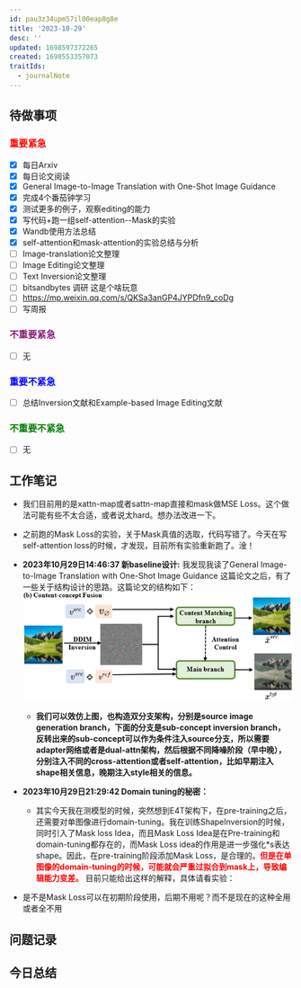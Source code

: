 ```yaml
---
id: pau3z34upm57il00eap8g8e
title: '2023-10-29'
desc: ''
updated: 1698597372265
created: 1698553357073
traitIds:
  - journalNote
---
```

<!--
Based on the journaling method created by Intelligent Change:
- [Intelligent Change: Our Story](https://www.intelligentchange.com/pages/our-story)
- [The Five Minute Journal](https://www.intelligentchange.com/products/the-five-minute-journal)
-->



## **待做事项**

### <font color=red>**重要紧急**</font>
- [x]  每日Arxiv
- [x]  每日论文阅读
  - [x] General Image-to-Image Translation with One-Shot Image Guidance 
- [x]  完成4个番茄钟学习
- [x]  测试更多的例子，观察editing的能力
- [x]  写代码+跑一组self-attention--Mask的实验 
- [x]  Wandb使用方法总结
- [x]  self-attention和mask-attention的实验总结与分析
- [ ]  Image-translation论文整理
- [ ]  Image Editing论文整理
- [ ]  Text Inversion论文整理
- [ ]  bitsandbytes 调研 这是个啥玩意
  - [ ]  https://mp.weixin.qq.com/s/QKSa3anGP4JYPDfn9_coDg
- [ ]  写周报

### <font color=#871F78>**不重要紧急**</font>

- [ ] 无



### <font color=blue>**重要不紧急**</font>

- [ ] 总结Inversion文献和Example-based Image Editing文献

### <font color=green>**不重要不紧急**</font>

- [ ] 无




## **工作笔记**
* 我们目前用的是xattn-map或者sattn-map直接和mask做MSE Loss。这个做法可能有些不太合适，或者说太hard。想办法改进一下。

* 之前跑的Mask Loss的实验，关于Mask真值的选取，代码写错了。今天在写self-attention loss的时候，才发现，目前所有实验重新跑了。淦！
* **2023年10月29日14:46:37 新baseline设计:** 我发现我读了General Image-to-Image Translation with One-Shot Image Guidance 这篇论文之后，有了一些关于结构设计的思路。这篇论文的结构如下：
![图 0](assets/images/fc306c91de09bd41c6673c7d93b271ed219de7d0a26aeca89bd6e08524c7221e.png)  
  * **我们可以效仿上图，也构造双分支架构，分别是source image generation branch，下面的分支是sub-concept inversion branch，反转出来的sub-concept可以作为条件注入source分支，所以需要adapter网络或者是dual-attn架构，然后根据不同降噪阶段（早中晚），分别注入不同的cross-attention或者self-attention，比如早期注入shape相关信息，晚期注入style相关的信息。**

* **2023年10月29日21:29:42 Domain tuning的秘密：**
  * 其实今天我在测模型的时候，突然想到E4T架构下，在pre-training之后，还需要对单图像进行domain-tuning。我在训练ShapeInversion的时候，同时引入了Mask loss Idea，而且Mask Loss Idea是在Pre-training和domain-tuning都存在的，而Mask Loss idea的作用是进一步强化*s表达shape。因此，在pre-training阶段添加Mask Loss，是合理的。<font color="red">**但是在单图像的domain-tuning的时候，可能就会严重过拟合到mask上，导致编辑能力变差。**</font> 目前只能给出这样的解释，具体请看实验：

* 是不是Mask Loss可以在初期阶段使用，后期不用呢？而不是现在的这种全用或者全不用


## **问题记录**



## **今日总结**

